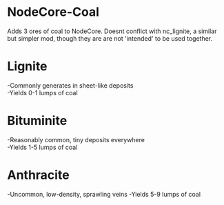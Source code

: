 # NodeCore-Coal
Adds 3 ores of coal to NodeCore. 
Doesnt conflict with nc_lignite, a similar but simpler mod, though they are are not 'intended' to be used together.
# Lignite
-Commonly generates in sheet-like deposits  
-Yields 0-1 lumps of coal
# Bituminite
-Reasonably common, tiny deposits everywhere  
-Yields 1-5 lumps of coal
# Anthracite
-Uncommon, low-density, sprawling veins 
-Yields 5-9 lumps of coal
